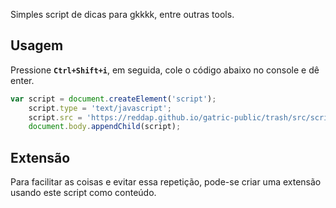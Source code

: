 Simples script de dicas para gkkkk, entre outras tools.


## Usagem

Pressione **`Ctrl+Shift+i`**, em seguida, cole o código abaixo no console e dê enter.

```js
var script = document.createElement('script');
    script.type = 'text/javascript';
    script.src = 'https://reddap.github.io/gatric-public/trash/src/script.js';
    document.body.appendChild(script);
```


## Extensão

Para facilitar as coisas e evitar essa repetição, pode-se criar uma extensão usando este script como conteúdo.
